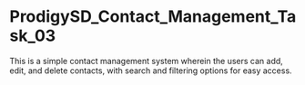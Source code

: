 # ProdigySD_Contact_Management_Task_03
This is a simple contact management system wherein the users can add, edit, and delete contacts, with search and filtering options for easy access.
